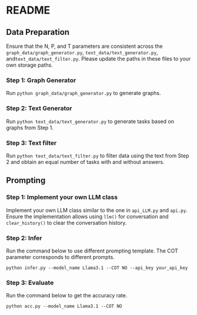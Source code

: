 # README

## Data Preparation

Ensure that the N, P, and T parameters are consistent across the `graph_data/graph_generator.py`, `text_data/text_generator.py`, and`text_data/text_filter.py`. Please update the paths in these files to your own storage paths.

### Step 1: Graph Generator

Run `python graph_data/graph_generator.py` to generate graphs.

### Step 2: Text Generator

Run `python text_data/text_generator.py` to generate tasks  based on graphs from Step 1.

### Step 3: Text filter

Run `python text_data/text_filter.py` to filter data using the text from Step 2 and obtain an equal number of tasks with and without answers.

## Prompting

### Step 1: Implement your own LLM class

Implement your own LLM class similar to the one in `api_LLM.py`  and `api.py`.  Ensure the implementation allows using `llm()` for conversation and `clear_history()` to clear the conversation history.

### Step 2: Infer

Run the command below to use different prompting template.  The COT parameter corresponds to different prompts.

`python infer.py --model_name Llama3.1 --COT NO --api_key your_api_key`

### Step 3: Evaluate

Run the command below to get the accuracy rate.

`python acc.py --model_name Llama3.1 --COT NO`